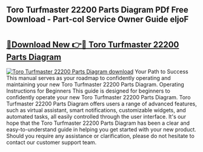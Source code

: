 ## Toro Turfmaster 22200 Parts Diagram PDf Free Download - Part-coI Service Owner Guide eljoF

# <h2><a href="http://dfrq90.blite.top/?on=Toro+Turfmaster+22200+Parts+Diagram">🔗Download New 👉🔴 Toro Turfmaster 22200 Parts Diagram</a></h2>

[![Toro Turfmaster 22200 Parts Diagram download](https://i.imgur.com/lujVjoI.png)](http://dfrq90.blite.top/?on=Toro+Turfmaster+22200+Parts+Diagram)
Your Path to Success This manual serves as your roadmap to confidently operating and maintaining your new Toro Turfmaster 22200 Parts Diagram. Operating Instructions for Beginners This guide is designed for beginners to confidently operate your new Toro Turfmaster 22200 Parts Diagram. Toro Turfmaster 22200 Parts Diagram offers users a range of advanced features, such as virtual assistant, smart notifications, customizable widgets, and automated tasks, all easily controlled through the user interface. It's our hope that the Toro Turfmaster 22200 Parts Diagram has been a clear and easy-to-understand guide in helping you get started with your new product. Should you require any assistance or clarification, please do not hesitate to contact our customer support team.
